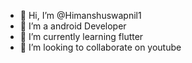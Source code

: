 - 👋 Hi, I’m @Himanshuswapnil1
- 👀 I’m a android Developer
- 🌱 I’m currently learning flutter
- 💞️ I’m looking to collaborate on youtube
<!---
Himanshuswapnil1/Himanshuswapnil1 is a ✨ special ✨ repository because its `README.md` (this file) appears on your GitHub profile.
You can click the Preview link to take a look at your changes.
--->
